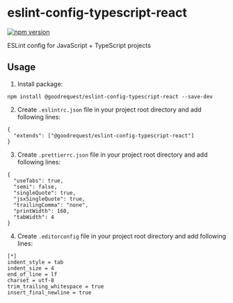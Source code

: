 # eslint-config-typescript-react
[![npm version](https://badge.fury.io/js/@goodrequest%2Feslint-config-typescript-react.svg)](https://badge.fury.io/js/@goodrequest%2Feslint-config-typescript-react)

ESLint config for JavaScript + TypeScript projects

## Usage
1. Install package:
```
npm install @goodrequest/eslint-config-typescript-react --save-dev
```

2. Create `.eslintrc.json` file in your project root directory and add following lines:
```
{
  "extends": ["@goodrequest/eslint-config-typescript-react"]
}
```

3. Create `.prettierrc.json` file in your project root directory and add following lines:
```
{
  "useTabs": true,
  "semi": false,
  "singleQuote": true,
  "jsxSingleQuote": true,
  "trailingComma": "none",
  "printWidth": 160,
  "tabWidth": 4
}
```

4. Create `.editorconfig` file in your project root directory and add following lines:
```
[*]
indent_style = tab
indent_size = 4
end_of_line = lf
charset = utf-8
trim_trailing_whitespace = true
insert_final_newline = true
```
